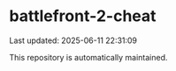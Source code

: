 # battlefront-2-cheat

Last updated: 2025-06-11 22:31:09

This repository is automatically maintained.
